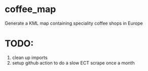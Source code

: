# coffee_map
Generate a KML map containing speciality coffee shops in Europe

# TODO:
1. clean up imports
1. setup github action to do a slow ECT scrape once a month

